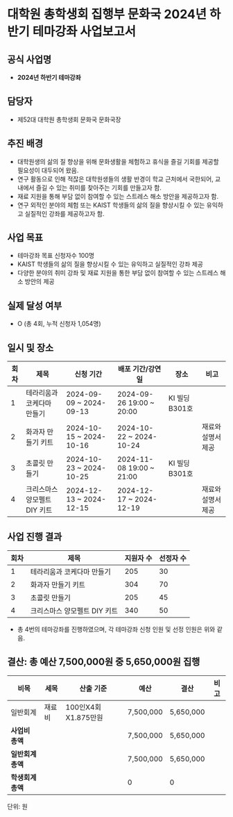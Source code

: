 # 대학원 총학생회 집행부 문화국 2024년 하반기 테마강좌 사업보고서


## 공식 사업명
-	**2024년 하반기 테마강좌**


## 담당자
-	제52대 대학원 총학생회 문화국 문화국장


## 추진 배경
-	대학원생의 삶의 질 향상을 위해 문화생활을 체험하고 휴식을 즐길 기회를 제공할 필요성이 대두되어 왔음.
-	연구 활동으로 인해 적잖은 대학원생들의 생활 반경이 학교 근처에서 국한되어, 교내에서 즐길 수 있는 취미를 찾아주는 기회를 만들고자 함.
-	재료 지원을 통해 부담 없이 참여할 수 있는 스트레스 해소 방안을 제공하고자 함.
-	연구 외적인 분야의 체험 또는 KAIST 학생들의 삶의 질을 향상시킬 수 있는 유익하고 실질적인 강좌를 제공하고자 함.


## 사업 목표
-	테마강좌 목표 신청자수 100명
-	KAIST 학생들의 삶의 질을 향상시킬 수 있는 유익하고 실질적인 강좌 제공
-	다양한 분야의 취미 강좌 및 재료 지원을 통한 부담 없이 참여할 수 있는 스트레스 해소 방안의 제공


## 실제 달성 여부
- O (총 4회, 누적 신청자 1,054명)


## 일시 및 장소
|**회차**|**제목**|**신청 기간**|**배포 기간/강연일**|**장소**|**비고**|
|--|--|--|--|--|--|
| 1 | 테라리움과 코케다마 만들기 | 2024-09-09 ~ 2024-09-13 | 	2024-09-26 19:00 ~ 20:00 | 	KI 빌딩 B301호 | |
| 2 | 화과자 만들기 키트 | 2024-10-15 ~ 2024-10-16 | 2024-10-22 ~ 2024-10-24 | | 재료와 설명서 제공 |
| 3 | 초콜릿 만들기 | 2024-10-23 ~ 2024-10-25 | 2024-11-08 19:00 ~ 21:00	| KI 빌딩 B301호 | 
| 4 | 크리스마스 양모펠트 DIY 키트 | 2024-12-13 ~ 2024-12-15 | 2024-12-17 ~ 2024-12-19 | | 재료와 설명서 제공 |


## 사업 진행 결과
|**회차**|**제목**|**지원자 수**|**선정자 수**|
|--|--|--|--|
| 1 | 테라리움과 코케다마 만들기 |  205 | 30 |
| 2 | 화과자 만들기 키트 | 304 | 70 |
| 3 | 초콜릿 만들기 | 205 | 45 |
| 4 | 크리스마스 양모펠트 DIY 키트 | 340 | 50 |
-	총 4번의 테마강좌를 진행하였으며, 각 테마강좌 신청 인원 및 선정 인원은 위와 같음.


## 결산: 총 예산 7,500,000원 중 5,650,000원 집행
|**비목**|**세목**|**산출 기준**|**예산**|**결산**|**비고**|
|--|--|--|--|--|--|
| 일반회계 | 재료비 | 100인X4회X1.875만원 | 7,500,000 | 5,650,000 ||
|**사업비 총액**|||7,500,000 | 5,650,000 ||
|**일반회계총액**|||7,500,000 | 5,650,000 ||
|**학생회계총액**|||0 | 0 ||

단위: 원
